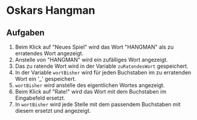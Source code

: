 # Oskars Hangman

## Aufgaben

1. Beim Klick auf "Neues Spiel" wird das Wort "HANGMAN" als zu erratendes Wort angezeigt.
2. Anstelle von "HANGMAN" wird ein zufälliges Wort angezeigt.
3. Das zu ratende Wort wird in der Variable `zuRatendesWort` gespeichert.
4. In der Variable `wortBisher` wird für jeden Buchstaben im zu erratenden Wort ein '_' gespeichert.
5. `wortBisher` wird anstelle des eigentlichen Wortes angezeigt.
6. Beim Klick auf "Rate!" wird das Wort mit dem Buchstaben im Eingabefeld ersetzt.
7. In `wortBisher` wird jede Stelle mit dem passendem Buchstaben mit diesem ersetzt und angezeigt.
